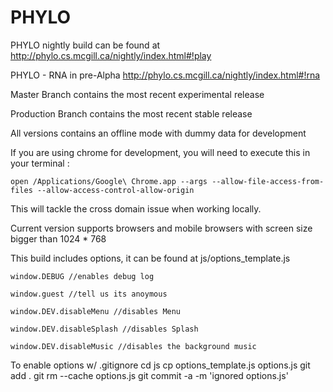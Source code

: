 PHYLO
=====

PHYLO nightly build can be found at 
http://phylo.cs.mcgill.ca/nightly/index.html#!play

PHYLO - RNA in pre-Alpha
http://phylo.cs.mcgill.ca/nightly/index.html#!rna

Master Branch contains the most recent experimental release

Production Branch contains the most recent stable release

All versions contains an offline mode with dummy data for development 

If you are using chrome for development, you will need to execute this in your terminal : 

	open /Applications/Google\ Chrome.app --args --allow-file-access-from-files --allow-access-control-allow-origin

This will tackle the cross domain issue when working locally. 

Current version supports browsers and mobile browsers with screen size bigger than 1024 * 768

This build includes options, it can be found at js/options_template.js

	window.DEBUG //enables debug log

	window.guest //tell us its anoymous
	
	window.DEV.disableMenu //disables Menu
	
	window.DEV.disableSplash //disables Splash 
	
	window.DEV.disableMusic //disables the background music

To enable options w/ .gitignore
	cd js
	cp options_template.js options.js
	git add .
	git rm --cache options.js
	git commit -a -m 'ignored options.js'
